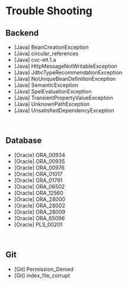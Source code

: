 # Trouble Shooting

## Backend
- [Java] BeanCreationException
- [Java] circular_references
- [Java] cvc-elt.1.a
- [Java] HttpMessageNotWritableException
- [Java] JdbcTypeRecommendationException
- [Java] NoUniqueBeanDefinitionException
- [Java] SemanticException
- [Java] SpelEvaluationException
- [Java] TransientPropertyValueException
- [Java] UnknownPathException
- [Java] UnsatisfiedDependencyException

<br/>

## Database
- [Oracle] ORA_00934
- [Oracle] ORA_00935
- [Oracle] ORA_00976
- [Oracle] ORA_01017
- [Oracle] ORA_01791
- [Oracle] ORA_06502
- [Oracle] ORA_12560
- [Oracle] ORA_28000
- [Oracle] ORA_28002
- [Oracle] ORA_28009
- [Oracle] ORA_65096
- [Oracle] PLS_00201

<br/>

## Git
- [Git] Permission_Denied
- [Git] index_file_corrupt

<br/>


